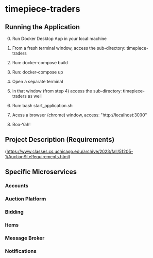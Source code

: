 # timepiece-traders

## Running the Application
0. Run Docker Desktop App in your local machine
1. From a fresh terminal window, access the sub-directory: timepiece-traders
2. Run: docker-compose build
3. Run: docker-compose up

4. Open a separate terminal 
5. In that window (from step 4) access the sub-directory: timepiece-traders as well
6. Run: bash start_application.sh
7. Acess a browser (chrome) window, access: "http://localhost:3000"
8. Boo-Yah!

## Project Description (Requirements)
(https://www.classes.cs.uchicago.edu/archive/2023/fall/51205-1/AuctionSiteRequirements.html)


## Specific Microservices
### Accounts

### Auction Platform

### Bidding

### Items

### Message Broker

### Notifications


